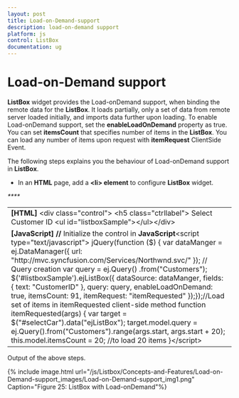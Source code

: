 ```yaml
---
layout: post
title: Load-on-Demand-support
description: load-on-demand support 
platform: js
control: ListBox
documentation: ug
---
```


# Load-on-Demand support 

**ListBox** widget provides the Load-onDemand support, when binding the remote data for the **ListBox**. It loads partially, only a set of data from remote server loaded initially, and imports data further upon loading. To enable Load-onDemand support, set the **enableLoadOnDemand** property as true. You can set **itemsCount** that specifies number of items in the **ListBox**. You can load any number of items upon request with **itemRequest** ClientSide Event.

The following steps explains you the behaviour of Load-onDemand support in **ListBox**.

* In an **HTML** page, add a **&lt;li&gt; element** to configure **ListBox** widget.

_****_

<table>
<tr>
<td>
<b>[HTML]   </b>&lt;div class="control"&gt;    &lt;h5 class="ctrllabel"&gt; Select Customer ID</h5>    &lt;ul id="listboxSample"&gt;&lt;/ul&gt;&lt;/div&gt;</td></tr>
<tr>
<td>
<b>[JavaScript] </b><b>// </b>Initialize the control in <b>JavaScript</b>&lt;script type="text/javascript"&gt;    jQuery(function ($) {        var dataManger = ej.DataManager({            url: "http://mvc.syncfusion.com/Services/Northwnd.svc/"        });        // Query creation        var query = ej.Query()                .from("Customers");        $('#listboxSample').ejListBox({            dataSource: dataManger,            fields: { text: "CustomerID" },            query: query, enableLoadOnDemand: true, itemsCount: 91, itemRequest: "itemRequested"        });});//Load set of items in itemRequested client-side method    function itemRequested(args) {        var target = $("#selectCar").data("ejListBox");        target.model.query = ej.Query().from("Customers").range(args.start, args.start + 20);        this.model.itemsCount = 20; //to load 20 items    }&lt;/script&gt;</td></tr>
</table>


Output of the above steps.


{% include image.html url="/js/Listbox/Concepts-and-Features/Load-on-Demand-support_images/Load-on-Demand-support_img1.png" Caption="Figure 25: ListBox with Load-onDemand"%}

